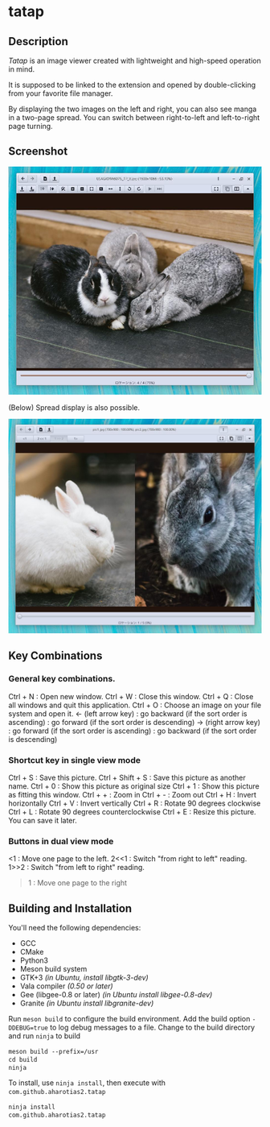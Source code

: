 tatap
================================================================================

Description
--------------------------------------------------------------------------------

_Tatap_ is an image viewer created with lightweight and high-speed operation in mind.

It is supposed to be linked to the extension and opened by double-clicking from your
favorite file manager.

By displaying the two images on the left and right,
you can also see manga in a two-page spread.
You can switch between right-to-left and left-to-right page turning.

Screenshot
--------------------------------------------------------------------------------

![Screenshot](tatap-screenshot-01.jpg "Screenshot")

(Below) Spread display is also possible.

![Dual mode](tatap-screenshot-02.jpg "Screenshot")

Key Combinations
--------------------------------------------------------------------------------

### General key combinations.

Ctrl + N
:   Open new window.
Ctrl + W
:   Close this window.
Ctrl + Q
:   Close all windows and quit this application.
Ctrl + O
:   Choose an image on your file system and open it.
← (left arrow key)
:   go backward (if the sort order is ascending)
:   go forward (if the sort order is descending)
→ (right arrow key)
:   go forward (if the sort order is ascending)
:   go backward (if the sort order is descending)

### Shortcut key in single view mode

Ctrl + S
:   Save this picture.
Ctrl + Shift + S
:   Save this picture as another name.
Ctrl + 0
:   Show this picture as original size
Ctrl + 1
:   Show this picture as fitting this window.
Ctrl + +
:   Zoom in
Ctrl + -
:   Zoom out
Ctrl + H
:   Invert horizontally
Ctrl + V
:   Invert vertically
Ctrl + R
:   Rotate 90 degrees clockwise
Ctrl + L
:   Rotate 90 degrees counterclockwise
Ctrl + E
:   Resize this picture. You can save it later.

### Buttons in dual view mode

<1
:   Move one page to the left.
2<<1
:   Switch "from right to left" reading.
1>>2
:   Switch "from left to right" reading.
>1
:   Move one page to the right

Building and Installation
--------------------------------------------------------------------------------

You'll need the following dependencies:

* GCC
* CMake
* Python3
* Meson build system
* GTK+3 _(in Ubuntu, install libgtk-3-dev)_
* Vala compiler _(0.50 or later)_
* Gee (libgee-0.8 or later) _(in Ubuntu install libgee-0.8-dev)_
* Granite _(in Ubuntu install libgranite-dev)_

Run `meson build` to configure the build environment.
Add the build option `-DDEBUG=true` to log debug messages to a file.
Change to the build directory and run `ninja` to build

    meson build --prefix=/usr
    cd build
    ninja

To install, use `ninja install`, then execute with `com.github.aharotias2.tatap`

    ninja install
    com.github.aharotias2.tatap
